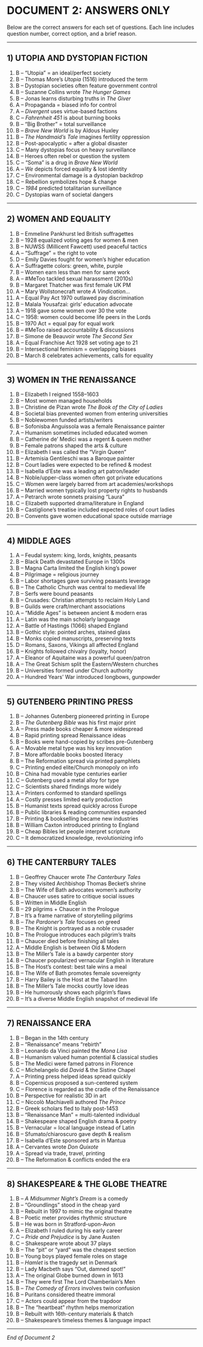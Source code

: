 <!-- doc2.md -->

# DOCUMENT 2: ANSWERS ONLY

Below are the correct answers for each set of questions. Each line includes question number, correct option, and a brief reason.

---

## 1) UTOPIA AND DYSTOPIAN FICTION
1. B – “Utopia” = an ideal/perfect society  
2. B – Thomas More’s *Utopia* (1516) introduced the term  
3. B – Dystopian societies often feature government control  
4. B – Suzanne Collins wrote *The Hunger Games*  
5. B – Jonas learns disturbing truths in *The Giver*  
6. A – Propaganda = biased info for control  
7. A – *Divergent* uses virtue-based factions  
8. C – *Fahrenheit 451* is about burning books  
9. B – “Big Brother” = total surveillance  
10. B – *Brave New World* is by Aldous Huxley  
11. B – *The Handmaid’s Tale* imagines fertility oppression  
12. B – Post-apocalyptic = after a global disaster  
13. C – Many dystopias focus on heavy surveillance  
14. B – Heroes often rebel or question the system  
15. C – “Soma” is a drug in *Brave New World*  
16. A – *We* depicts forced equality & lost identity  
17. C – Environmental damage is a dystopian backdrop  
18. C – Rebellion symbolizes hope & change  
19. C – *1984* predicted totalitarian surveillance  
20. C – Dystopias warn of societal dangers  

---

## 2) WOMEN AND EQUALITY
1. B – Emmeline Pankhurst led British suffragettes  
2. B – 1928 equalized voting ages for women & men  
3. B – NUWSS (Millicent Fawcett) used peaceful tactics  
4. A – “Suffrage” = the right to vote  
5. D – Emily Davies fought for women’s higher education  
6. A – Suffragette colors: green, white, purple  
7. B – Women earn less than men for same work  
8. A – #MeToo tackled sexual harassment (2010s)  
9. B – Margaret Thatcher was first female UK PM  
10. A – Mary Wollstonecraft wrote *A Vindication...*  
11. A – Equal Pay Act 1970 outlawed pay discrimination  
12. B – Malala Yousafzai: girls’ education advocate  
13. A – 1918 gave some women over 30 the vote  
14. C – 1958: women could become life peers in the Lords  
15. B – 1970 Act = equal pay for equal work  
16. B – #MeToo raised accountability & discussions  
17. B – Simone de Beauvoir wrote *The Second Sex*  
18. A – Equal Franchise Act 1928 set voting age to 21  
19. B – Intersectional feminism = overlapping biases  
20. B – March 8 celebrates achievements, calls for equality  

---

## 3) WOMEN IN THE RENAISSANCE
1. B – Elizabeth I reigned 1558–1603  
2. B – Most women managed households  
3. B – Christine de Pizan wrote *The Book of the City of Ladies*  
4. B – Societal bias prevented women from entering universities  
5. B – Noblewomen funded artists/writers  
6. B – Sofonisba Anguissola was a female Renaissance painter  
7. A – Humanism sometimes included educated women  
8. B – Catherine de’ Medici was a regent & queen mother  
9. B – Female patrons shaped the arts & culture  
10. B – Elizabeth I was called the “Virgin Queen”  
11. B – Artemisia Gentileschi was a Baroque painter  
12. B – Court ladies were expected to be refined & modest  
13. B – Isabella d’Este was a leading art patron/leader  
14. B – Noble/upper-class women often got private educations  
15. C – Women were largely barred from art academies/workshops  
16. B – Married women typically lost property rights to husbands  
17. A – Petrarch wrote sonnets praising “Laura”  
18. C – Elizabeth supported drama/literature in England  
19. B – Castiglione’s treatise included expected roles of court ladies  
20. B – Convents gave women educational space outside marriage  

---

## 4) MIDDLE AGES
1. A – Feudal system: king, lords, knights, peasants  
2. B – Black Death devastated Europe in 1300s  
3. B – Magna Carta limited the English king’s power  
4. B – Pilgrimage = religious journey  
5. B – Labor shortages gave surviving peasants leverage  
6. B – The Catholic Church was central to medieval life  
7. B – Serfs were bound peasants  
8. B – Crusades: Christian attempts to reclaim Holy Land  
9. B – Guilds were craft/merchant associations  
10. A – “Middle Ages” is between ancient & modern eras  
11. A – Latin was the main scholarly language  
12. A – Battle of Hastings (1066) shaped England  
13. B – Gothic style: pointed arches, stained glass  
14. B – Monks copied manuscripts, preserving texts  
15. D – Romans, Saxons, Vikings all affected England  
16. B – Knights followed chivalry (loyalty, honor)  
17. A – Eleanor of Aquitaine was a powerful queen/patron  
18. A – The Great Schism split the Eastern/Western churches  
19. B – Universities formed under Church authority  
20. A – Hundred Years’ War introduced longbows, gunpowder  

---

## 5) GUTENBERG PRINTING PRESS
1. B – Johannes Gutenberg pioneered printing in Europe  
2. B – *The Gutenberg Bible* was his first major print  
3. A – Press made books cheaper & more widespread  
4. B – Rapid printing spread Renaissance ideas  
5. B – Books were hand-copied by scribes pre-Gutenberg  
6. A – Movable metal type was his key innovation  
7. B – More affordable books boosted literacy  
8. B – The Reformation spread via printed pamphlets  
9. C – Printing ended elite/Church monopoly on info  
10. B – China had movable type centuries earlier  
11. C – Gutenberg used a metal alloy for type  
12. C – Scientists shared findings more widely  
13. A – Printers conformed to standard spellings  
14. A – Costly presses limited early production  
15. B – Humanist texts spread quickly across Europe  
16. B – Public libraries & reading communities expanded  
17. B – Printing & bookselling became new industries  
18. B – William Caxton introduced printing to England  
19. B – Cheap Bibles let people interpret scripture  
20. C – It democratized knowledge, revolutionizing info  

---

## 6) THE CANTERBURY TALES
1. B – Geoffrey Chaucer wrote *The Canterbury Tales*  
2. B – They visited Archbishop Thomas Becket’s shrine  
3. B – The Wife of Bath advocates women’s authority  
4. B – Chaucer uses satire to critique social issues  
5. B – Written in Middle English  
6. B – 29 pilgrims + Chaucer in the Prologue  
7. B – It’s a frame narrative of storytelling pilgrims  
8. B – *The Pardoner’s Tale* focuses on greed  
9. B – The Knight is portrayed as a noble crusader  
10. B – The Prologue introduces each pilgrim’s traits  
11. B – Chaucer died before finishing all tales  
12. A – Middle English is between Old & Modern  
13. B – The Miller’s Tale is a bawdy carpenter story  
14. B – Chaucer popularized vernacular English in literature  
15. B – The Host’s contest: best tale wins a meal  
16. B – The Wife of Bath promotes female sovereignty  
17. B – Harry Bailey is the Host at the Tabard Inn  
18. B – The Miller’s Tale mocks courtly love ideas  
19. B – He humorously shows each pilgrim’s flaws  
20. B – It’s a diverse Middle English snapshot of medieval life  

---

## 7) RENAISSANCE ERA
1. B – Began in the 14th century  
2. B – “Renaissance” means “rebirth”  
3. B – Leonardo da Vinci painted the *Mona Lisa*  
4. B – Humanism valued human potential & classical studies  
5. B – The Medici were famed patrons in Florence  
6. C – Michelangelo did *David* & the Sistine Chapel  
7. A – Printing press helped ideas spread quickly  
8. B – Copernicus proposed a sun-centered system  
9. C – Florence is regarded as the cradle of the Renaissance  
10. B – Perspective for realistic 3D in art  
11. C – Niccolò Machiavelli authored *The Prince*  
12. B – Greek scholars fled to Italy post-1453  
13. B – “Renaissance Man” = multi-talented individual  
14. B – Shakespeare shaped English drama & poetry  
15. B – Vernacular = local language instead of Latin  
16. B – Sfumato/chiaroscuro gave depth & realism  
17. B – Isabella d’Este sponsored arts in Mantua  
18. A – Cervantes wrote *Don Quixote*  
19. A – Spread via trade, travel, printing  
20. B – The Reformation & conflicts ended the era  

---

## 8) SHAKESPEARE & THE GLOBE THEATRE
1. B – *A Midsummer Night’s Dream* is a comedy  
2. B – “Groundlings” stood in the cheap yard  
3. B – Rebuilt in 1997 to mimic the original theatre  
4. B – Poetic meter provides rhythmic structure  
5. B – He was born in Stratford-upon-Avon  
6. A – Elizabeth I ruled during his early career  
7. C – *Pride and Prejudice* is by Jane Austen  
8. C – Shakespeare wrote about 37 plays  
9. B – The “pit” or “yard” was the cheapest section  
10. B – Young boys played female roles on stage  
11. B – *Hamlet* is the tragedy set in Denmark  
12. B – Lady Macbeth says “Out, damned spot!”  
13. A – The original Globe burned down in 1613  
14. B – They were first The Lord Chamberlain’s Men  
15. B – *The Comedy of Errors* involves twin confusion  
16. B – Puritans considered theatre immoral  
17. C – Actors could appear from the trapdoor  
18. B – The “heartbeat” rhythm helps memorization  
19. B – Rebuilt with 16th-century materials & thatch  
20. B – Shakespeare’s timeless themes & language impact  

---

_End of Document 2_
